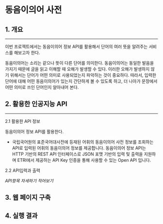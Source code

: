 # 동음이의어 사전

## 1. 개요
* * *
이번 프로젝트에서는 동음이의어 정보 API를 활용해서 단어의 여러 뜻을 알려주는 서비스를 해보고자 한다.

동음이의어는 소리는 같으나 뜻이 다른 단어를 의미한다.
동음이의어는 동일한 발음을 가지기 때문에 글을 읽고 이해할 때 오해가 발생할 수 있다.
이러한 오해가 발생하지 않기 위해서는 단어가 어떤 의미로 사용되었는지 파악하는 것이 중요하다.
따라서, 입력한 단어에 대해 어떤 동음이의어가 있는지 간단하게 볼 수 있도록 하고,
더 나아가 문장에서 어떤 의미로 쓰인 단어인지 알아내어 본다.


## 2. 활용한 인공지능 API
* * *
2.1 활용한 API 정보

동음이의어 정보 API를 활용한다.
- 국립국어원의 표준국어대사전에 등재된 어휘의 동음이의어 사전 정보를 조회하는 API로 입력된 어휘의 동음이의어 정보를 제공합니다. 
동음이의어 정보 API는 HTTP 기반의 REST API 인터페이스로 JSON 포맷 기반의 입력 및 출력을 지원하며
ETRI에서 제공하는 API Key 인증을 통해 사용할 수 있는 Open API 입니다.


2.2 API입력과 출력

_API항목 자세하기 적어보기_

## 3. 웹 페이지 구축

## 4. 실행 결과

